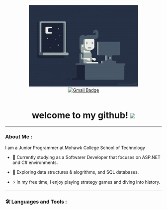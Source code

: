 
<div id="header" align="center">
  <img src="imgs/night-type.gif" width="350"/>

  <div id="badges">
    <a href="mailto:">
      <img src="https://img.shields.io/badge/Gmail-D14836?style=for-the-badge&logo=gmail&logoColor=white" alt="Gmail Badge"/>
    </a>
  </div>
  <div id="badges" align="center">
    <img src="https://komarev.com/ghpvc/?username=JHwang95&style=flat-square&color=blue" alt=""/>
  </div>
</div>  

<h1 align="center">
  welcome to my github!
  <img src="https://fonts.gstatic.com/s/e/notoemoji/latest/1f680/lottie.json" width="30px"/>
</h1>

---

### About Me :

I am a Junior Programmer at Mohawk College School of Technology

- :telescope: Currently studying as a Softwarer Developer that focuses on ASP.NET and C# environments.

- :seedling: Exploring data structures & alogrithms, and SQL databases. 

- :zap: In my free time, I enjoy playing strategy games and diving into history.

---

### :hammer_and_wrench: Languages and Tools :